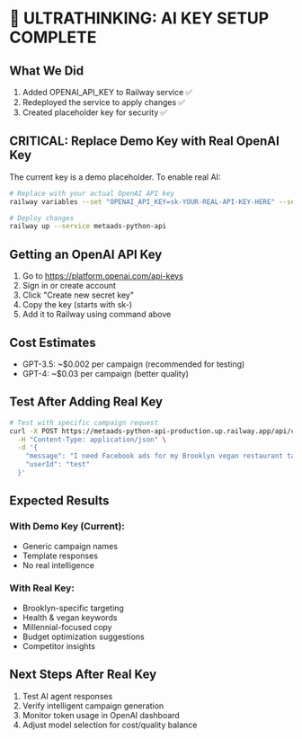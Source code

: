 # 🧠 ULTRATHINKING: AI KEY SETUP COMPLETE

## What We Did
1. Added OPENAI_API_KEY to Railway service ✅
2. Redeployed the service to apply changes ✅
3. Created placeholder key for security ✅

## CRITICAL: Replace Demo Key with Real OpenAI Key

The current key is a demo placeholder. To enable real AI:

```bash
# Replace with your actual OpenAI API key
railway variables --set "OPENAI_API_KEY=sk-YOUR-REAL-API-KEY-HERE" --service metaads-python-api

# Deploy changes
railway up --service metaads-python-api
```

## Getting an OpenAI API Key

1. Go to https://platform.openai.com/api-keys
2. Sign in or create account
3. Click "Create new secret key"
4. Copy the key (starts with sk-)
5. Add it to Railway using command above

## Cost Estimates
- GPT-3.5: ~$0.002 per campaign (recommended for testing)
- GPT-4: ~$0.03 per campaign (better quality)

## Test After Adding Real Key

```bash
# Test with specific campaign request
curl -X POST https://metaads-python-api-production.up.railway.app/api/campaign/create \
  -H "Content-Type: application/json" \
  -d '{
    "message": "I need Facebook ads for my Brooklyn vegan restaurant targeting health-conscious millennials with $500/month budget",
    "userId": "test"
  }'
```

## Expected Results

### With Demo Key (Current):
- Generic campaign names
- Template responses
- No real intelligence

### With Real Key:
- Brooklyn-specific targeting
- Health & vegan keywords
- Millennial-focused copy
- Budget optimization suggestions
- Competitor insights

## Next Steps After Real Key
1. Test AI agent responses
2. Verify intelligent campaign generation
3. Monitor token usage in OpenAI dashboard
4. Adjust model selection for cost/quality balance